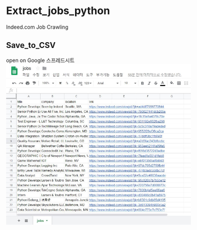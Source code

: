 # Extract_jobs_python
Indeed.com Job Crawling

## Save_to_CSV 
open on Google 스프레드시트
![4](./image/excelPic.JPG)
